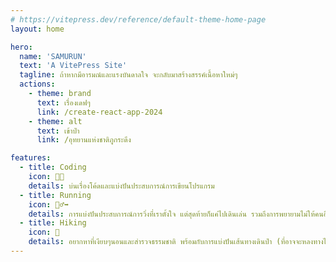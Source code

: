 ```yaml
---
# https://vitepress.dev/reference/default-theme-home-page
layout: home

hero:
  name: 'SAMURUN'
  text: 'A VitePress Site'
  tagline: ถ้าหากมีอารมณ์และแรงบันดาลใจ จะกลับมาสร้างสรรค์เนื้อหาใหม่ๆ
  actions:
    - theme: brand
      text: เรื่องเดฟๆ
      link: /create-react-app-2024
    - theme: alt
      text: เข้าป่า
      link: /อุทยานแห่งชาติภูกระดึง

features:
  - title: Coding
    icon: 🧑‍💻
    details: บ่นเรื่องโค้ดและแบ่งปันประสบการณ์การเขียนโปรแกรม
  - title: Running
    icon: 🏃‍♂️‍➡️
    details: การแบ่งปันประสบการณ์การวิ่งที่เราตั้งใจ แต่สุดท้ายก็แค่ไปเดินเล่น รวมถึงการพยายามไม่ให้คนอื่นเห็นว่าเราหอบ
  - title: Hiking
    icon: 🥾
    details: อยากหาที่เงียบๆนอนและสำรวจธรรมชาติ พร้อมกับการแบ่งปันเส้นทางเดินป่า (ที่อาจจะหลงทางไปอีกที่หนึ่ง)
---
```

